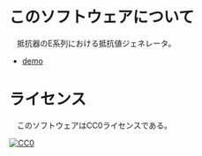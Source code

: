 # このソフトウェアについて

　抵抗器のE系列における抵抗値ジェネレータ。

* [demo](https://ytyaru.github.io/HTML.ElectronicWork.Register.Generator.20181104070000/)

# ライセンス

　このソフトウェアはCC0ライセンスである。

[![CC0](http://i.creativecommons.org/p/zero/1.0/88x31.png "CC0")](http://creativecommons.org/publicdomain/zero/1.0/deed.ja)
